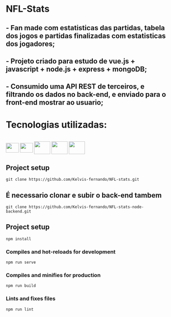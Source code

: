 # NFL-Stats

## - Fan made com estatisticas das partidas, tabela dos jogos e partidas finalizadas com estatisticas dos jogadores;
## - Projeto criado para estudo de vue.js + javascript + node.js + express + mongoDB;
## - Consumido uma API REST de terceiros, e filtrando os dados no back-end, e enviado para o front-end mostrar ao usuario;

# Tecnologias utilizadas:
<div style="display: inline_block"><br>
  <img src="https://cdn.jsdelivr.net/gh/devicons/devicon/icons/vuejs/vuejs-original.svg" height="30" width="40" align="center"/>
  <img src="https://cdn.jsdelivr.net/gh/devicons/devicon/icons/bootstrap/bootstrap-original.svg" height="30" width="40" align="center"/>
  <img src="https://cdn.jsdelivr.net/gh/devicons/devicon/icons/nodejs/nodejs-original.svg" height="40" width="50" align="center"/>
  <img src="https://cdn.jsdelivr.net/gh/devicons/devicon/icons/express/express-original-wordmark.svg" height="40" width="50" align="center"/>
  <img src="https://cdn.jsdelivr.net/gh/devicons/devicon/icons/mongodb/mongodb-original-wordmark.svg" height="40" width="50" align="center"/>
</div>

## Project setup
```
git clone https://github.com/Kelvis-fernando/NFL-stats.git
```

## É necessario clonar e subir o back-end tambem
```
git clone https://github.com/Kelvis-fernando/NFL-stats-node-backend.git
```

## Project setup
```
npm install
```

### Compiles and hot-reloads for development
```
npm run serve
```

### Compiles and minifies for production
```
npm run build
```

### Lints and fixes files
```
npm run lint
```
